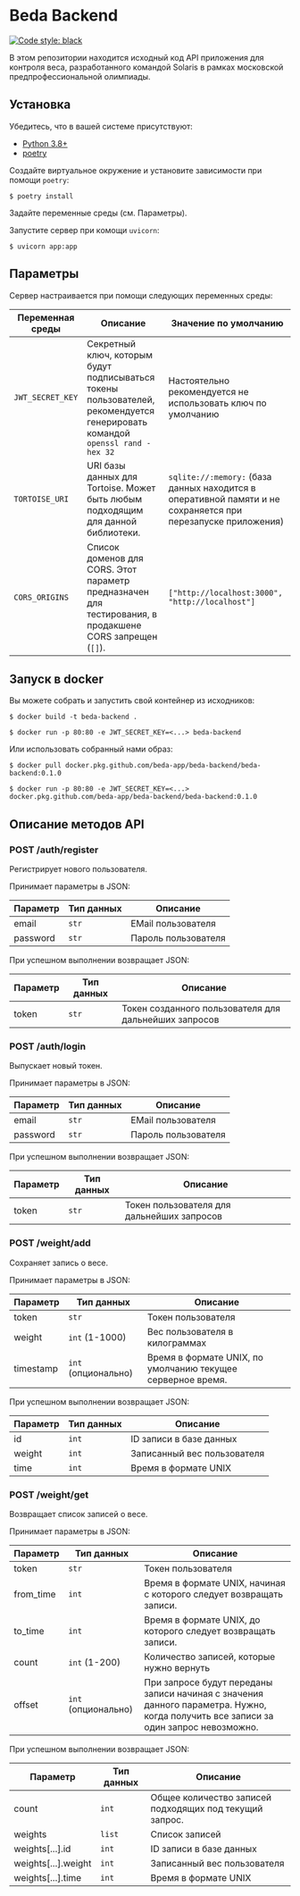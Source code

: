 # Beda Backend
<a href="https://github.com/psf/black"><img alt="Code style: black" src="https://img.shields.io/badge/code%20style-black-000000.svg"></a>

В этом репозитории находится исходный код API приложения для контроля веса,
разработанного командой Solaris в рамках московской предпрофессиональной
олимпиады.

## Установка
Убедитесь, что в вашей системе присутствуют:
* [Python 3.8+](https://python.org/)
* [poetry](https://python-poetry.org/)

Создайте виртуальное окружение и установите зависимости при помощи `poetry`:

`$ poetry install`

Задайте переменные среды (см. Параметры).

Запустите сервер при комощи `uvicorn`:

`$ uvicorn app:app`

## Параметры
Сервер настраивается при помощи следующих переменных среды:

| Переменная среды | Описание                                                                                                                     | Значение по умолчанию                                                                                        |
| ---------------- | ---------------------------------------------------------------------------------------------------------------------------- | ------------------------------------------------------------------------------------------------------------ |
| `JWT_SECRET_KEY` | Секретный ключ, которым будут подписываться токены пользователей, рекомендуется генерировать командой `openssl rand -hex 32` | Настоятельно рекомендуется не использовать ключ по умолчанию                                                 |
| `TORTOISE_URI`   | URI базы данных для Tortoise. Может быть любым подходящим для данной библиотеки.                                             | `sqlite://:memory:` (база данных находится в оперативной памяти и не сохраняется при перезапуске приложения) |
| `CORS_ORIGINS`   | Список доменов для CORS. Этот параметр предназначен для тестирования, в продакшене CORS запрещен (`[]`).                     | `["http://localhost:3000", "http://localhost"]`                                                              |

## Запуск в docker
Вы можете собрать и запустить свой контейнер из исходников:

`$ docker build -t beda-backend .`

`$ docker run -p 80:80 -e JWT_SECRET_KEY=<...> beda-backend`

Или использовать собранный нами образ:

`$ docker pull docker.pkg.github.com/beda-app/beda-backend/beda-backend:0.1.0`

`$ docker run -p 80:80 -e JWT_SECRET_KEY=<...> docker.pkg.github.com/beda-app/beda-backend/beda-backend:0.1.0`

## Описание методов API
### POST /auth/register
Регистрирует нового пользователя.

Принимает параметры в JSON:

| Параметр | Тип данных | Описание            |
| -------- | ---------- | ------------------- |
| email    | `str`      | EMail пользователя  |
| password | `str`      | Пароль пользователя |

При успешном выполнении возвращает JSON:

| Параметр | Тип данных | Описание                                              |
| -------- | ---------- | ----------------------------------------------------- |
| token    | `str`      | Токен созданного пользователя для дальнейших запросов |

### POST /auth/login
Выпускает новый токен.

Принимает параметры в JSON:

| Параметр | Тип данных | Описание            |
| -------- | ---------- | ------------------- |
| email    | `str`      | EMail пользователя  |
| password | `str`      | Пароль пользователя |

При успешном выполнении возвращает JSON:

| Параметр | Тип данных | Описание                                   |
| -------- | ---------- | ------------------------------------------ |
| token    | `str`      | Токен пользователя для дальнейших запросов |

### POST /weight/add
Сохраняет запись о весе.

Принимает параметры в JSON:

| Параметр  | Тип данных          | Описание                                                    |
| --------- | ------------------- | ----------------------------------------------------------- |
| token     | `str`               | Токен пользователя                                          |
| weight    | `int` (1-1000)      | Вес пользователя в килограммах                              |
| timestamp | `int` (опционально) | Время в формате UNIX, по умолчанию текущее серверное время. |

При успешном выполнении возвращает JSON:

| Параметр | Тип данных | Описание                    |
| -------- | ---------- | --------------------------- |
| id       | `int`      | ID записи в базе данных     |
| weight   | `int`      | Записанный вес пользователя |
| time     | `int`      | Время в формате UNIX        |

### POST /weight/get
Возвращает список записей о весе.

Принимает параметры в JSON:

| Параметр  | Тип данных          | Описание                                                                                                                             |
| --------- | ------------------- | ------------------------------------------------------------------------------------------------------------------------------------ |
| token     | `str`               | Токен пользователя                                                                                                                   |
| from_time | `int`               | Время в формате UNIX, начиная с которого следует возвращать записи.                                                                  |
| to_time   | `int`               | Время в формате UNIX, до которого следует возвращать записи.                                                                         |
| count     | `int` (1-200)       | Количество записей, которые нужно вернуть                                                                                            |
| offset    | `int` (опционально) | При запросе будут  переданы записи начиная с значения данного параметра. Нужно, когда получить все записи за один запрос невозможно. |

При успешном выполнении возвращает JSON:

| Параметр            | Тип данных   | Описание                                                    |
| ------------------- | ------------ | ----------------------------------------------------------- |
| count               | `int`        | Общее количество записей подходящих под текущий запрос.     |
| weights             | `list`       | Список записей                                              |
| weights[...].id     | `int`        | ID записи в базе данных                                     |
| weights[...].weight | `int`        | Записанный вес пользователя                                 |
| weights[...].time   | `int`        | Время в формате UNIX                                        |
